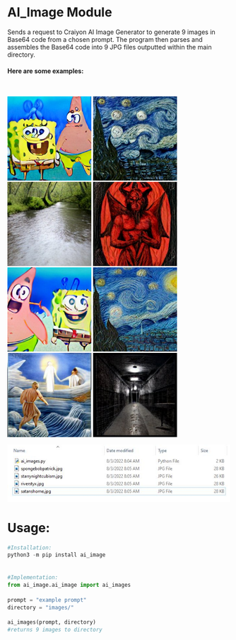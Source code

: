# AI_Image Module
Sends a request to Craiyon AI Image Generator to generate 9 images in Base64 code from a chosen prompt. The program then parses and assembles the Base64 code into 9 JPG files outputted within the main directory.

<h4>Here are some examples:</h4><br />

<p float="center">
  <img src="images/spongebobandpatrickjellyfishing.jpg" width="190" />
  <img src="images/starrynightcubism.jpg" width="190" /> 
  <img src="images/riverstyx.jpg" width="190" />
  <img src="images/satanhome.jpg" width="190" />
  
  <img src="images/spongebobandpatrickjellyfishing2.jpg" width="190" /> 
  <img src="images/starrynightcubism2.jpg" width="190" />
  <img src="images/riverstyx2.jpg" width="190" />
  <img src="images/satanhome2.jpg" width="190" />
</p>

<p align="center">
  <img src="images/ai_files.JPG" width="600" alt="ai_images">
</p>

<h1>Usage:</h1>

```python
#Installation:
python3 -m pip install ai_image


#Implementation:
from ai_image.ai_image import ai_images

prompt = "example prompt"
directory = "images/"

ai_images(prompt, directory)
#returns 9 images to directory
```

